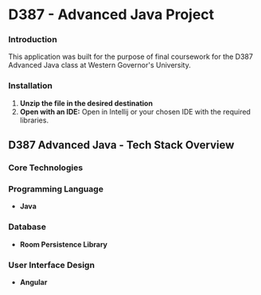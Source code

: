 # D387 - Advanced Java Project

### Introduction
This application was built for the purpose of final coursework for the D387 Advanced Java class at Western Governor's University.

### Installation
1. **Unzip the file in the desired destination**
2. **Open with an IDE:** Open in Intellij or your chosen IDE with the required libraries.

## D387 Advanced Java - Tech Stack Overview
### Core Technologies

### Programming Language
- **Java**
### Database
- **Room Persistence Library**
### User Interface Design
- **Angular**
